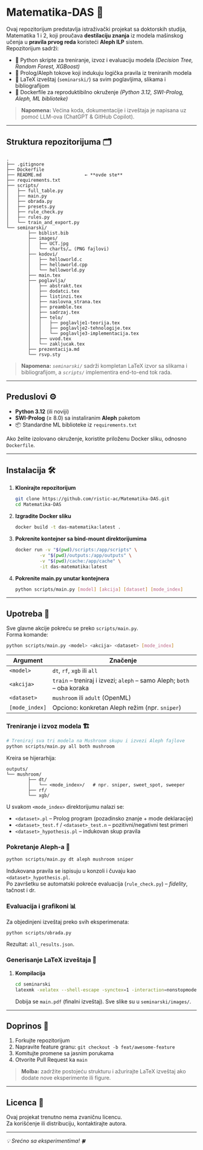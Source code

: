 # Matematika-DAS 🚀

Ovaj repozitorijum predstavlja istraživački projekat sa doktorskih studija, Matematika 1 i 2, koji proučava **destilaciju znanja** iz modela mašinskog učenja u **pravila prvog reda** koristeći **Aleph ILP** sistem.  
Repozitorijum sadrži:

* 🐍 Python skripte za treniranje, izvoz i evaluaciju modela *(Decision Tree, Random Forest, XGBoost)*
* 🧠 Prolog/Aleph tokove koji indukuju logička pravila iz treniranih modela
* 📄 LaTeX izveštaj (`seminarski/`) sa svim poglavljima, slikama i bibliografijom
* 🐳 Dockerfile za reproduktibilno okruženje *(Python 3.12, SWI-Prolog, Aleph, ML biblioteke)*

> **Napomena:** Većina koda, dokumentacije i izveštaja je napisana uz pomoć LLM-ova (ChatGPT & GitHub Copilot).

---

## Struktura repozitorijuma 🗂️

```text
.
├── .gitignore
├── Dockerfile
├── README.md                ← **ovde ste**
├── requirements.txt
├── scripts/
│   ├── full_table.py
│   ├── main.py
│   ├── obrada.py
│   ├── presets.py
│   ├── rule_check.py
│   ├── rules.py
│   └── train_and_export.py
└── seminarski/
        ├── biblist.bib
        ├── images/
        │   ├── UCT.jpg
        │   └── charts/… (PNG fajlovi)
        ├── kodovi/
        │   ├── helloworld.c
        │   ├── helloworld.cpp
        │   └── helloworld.py
        ├── main.tex
        ├── poglavlja/
        │   ├── abstrakt.tex
        │   ├── dodatci.tex
        │   ├── listinzi.tex
        │   ├── naslovna_strana.tex
        │   ├── preamble.tex
        │   ├── sadrzaj.tex
        │   ├── telo/
        │   │   ├── poglavlje1-teorija.tex
        │   │   ├── poglavlje2-tehnologije.tex
        │   │   └── poglavlje3-implementacija.tex
        │   ├── uvod.tex
        │   └── zakljucak.tex
        ├── prezentacija.md
        └── rsvp.sty
```

> **Napomena:** *`seminarski/`* sadrži kompletan LaTeX izvor sa slikama i bibliografijom, a *`scripts/`* implementira end-to-end tok rada.

---

## Preduslovi ⚙️

* **Python 3.12** (ili noviji)
* **SWI-Prolog** (≥ 8.0) sa instaliranim **Aleph** paketom
* 📦 Standardne ML biblioteke iz `requirements.txt`

Ako želite izolovano okruženje, koristite priloženu Docker sliku, odnosno `Dockerfile`.

---

## Instalacija 🛠️

1. **Klonirajte repozitorijum**

     ```bash
     git clone https://github.com/ristic-ac/Matematika-DAS.git
     cd Matematika-DAS
     ```

2. **Izgradite Docker sliku**

    ```bash
    docker build -t das-matematika:latest .
    ```

3. **Pokrenite kontejner sa bind-mount direktorijumima**

    ```bash
    docker run -v "$(pwd)/scripts:/app/scripts" \
             -v "$(pwd)/outputs:/app/outputs" \
             -v "$(pwd)/cache:/app/cache" \
             -it das-matematika:latest
    ```

4. **Pokrenite main.py unutar kontejnera**

    ```bash
    python scripts/main.py [model] [akcija] [dataset] [mode_index]
    ```

---

## Upotreba 🏃

Sve glavne akcije pokreću se preko `scripts/main.py`.  
Forma komande:

```bash
python scripts/main.py <model> <akcija> <dataset> [mode_index]
```

| Argument       | Značenje                                                               |
| -------------- | ---------------------------------------------------------------------- |
| `<model>`      | `dt`, `rf`, `xgb` ili `all`                                            |
| `<akcija>`     | `train` – treniraj i izvezi; `aleph` – samo Aleph; `both` – oba koraka |
| `<dataset>`    | `mushroom` ili `adult` (OpenML)                                        |
| `[mode_index]` | Opciono: konkretan Aleph režim (npr. `sniper`)                         |

### Treniranje i izvoz modela 🏗️

```bash
# Treniraj sva tri modela na Mushroom skupu i izvezi Aleph fajlove
python scripts/main.py all both mushroom
```

Kreira se hijerarhija:

```text
outputs/
└── mushroom/
        ├── dt/
        │   └── <mode_index>/   # npr. sniper, sweet_spot, sweeper
        ├── rf/
        └── xgb/
```

U svakom `<mode_index>` direktorijumu nalazi se:

* `<dataset>.pl` – Prolog program (pozadinsko znanje + mode deklaracije)
* `<dataset>_test.f` / `<dataset>_test.n` – pozitivni/negativni test primeri
* `<dataset>_hypothesis.pl` – indukovan skup pravila

### Pokretanje Aleph-a 🧩

```bash
python scripts/main.py dt aleph mushroom sniper
```

Indukovana pravila se ispisuju u konzoli i čuvaju kao `<dataset>_hypothesis.pl`.  
Po završetku se automatski pokreće evaluacija (`rule_check.py`) – *fidelity*, tačnost i dr.

### Evaluacija i grafikoni 📊

Za objedinjeni izveštaj preko svih eksperimenata:

```bash
python scripts/obrada.py
```

Rezultat: `all_results.json`.

### Generisanje LaTeX izveštaja 📝

1. **Kompilacija**

     ```bash
     cd seminarski
     latexmk -xelatex --shell-escape -synctex=1 -interaction=nonstopmode -file-line-error main.tex
     ```

     Dobija se `main.pdf` (finalni izveštaj). Sve slike su u `seminarski/images/`.

---

## Doprinos 🤝

1. Forkujte repozitorijum
2. Napravite feature granu: `git checkout -b feat/awesome-feature`
3. Komitujte promene sa jasnim porukama
4. Otvorite Pull Request ka `main`

> **Molba:** zadržite postojeću strukturu i ažurirajte LaTeX izveštaj ako dodate nove eksperimente ili figure.

---

## Licenca 📄

Ovaj projekat trenutno nema zvaničnu licencu.  
Za korišćenje ili distribuciju, kontaktirajte autora.

---

*💡 Srećno sa eksperimentima! 🍀*
